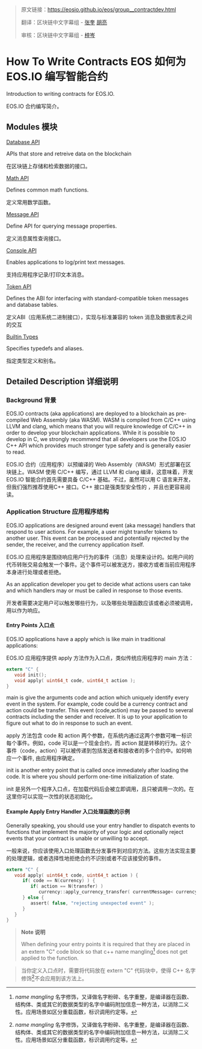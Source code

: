 >原文链接：<https://eosio.github.io/eos/group__contractdev.html>
>
>翻译：区块链中文字幕组 - [张奎](https://github.com/byzhangkui) [胡亮](https://github.com/gumoon)
>
>审核：区块链中文字幕组 - [梓岑](https://yoyow.org/)

# How To Write Contracts EOS 如何为 EOS.IO 编写智能合约

Introduction to writing contracts for EOS.IO.  

EOS.IO 合约编写简介。

## Modules  模块

[Database API](#)

APIs that store and retreive data on the blockchain

在区块链上存储和检索数据的接口。

[Math API](#)

Defines common math functions.

定义常用数学函数。  

[Message API](#)

Define API for querying message properties.

定义消息属性查询接口。

[Console API](#)

Enables applications to log/print text messages.

支持应用程序记录/打印文本消息。

[Token API](#)

Defines the ABI for interfacing with standard-compatible token messages and database tables.

定义ABI（应用系统二进制接口），实现与标准兼容的 token 消息及数据库表之间的交互

[Builtin Types](#)

Specifies typedefs and aliases.

指定类型定义和别名。    

## Detailed Description 详细说明
### Background 背景
EOS.IO contracts (aka applications) are deployed to a blockchain as pre-compiled Web Assembly (aka WASM). WASM is compiled from C/C++ using LLVM and clang, which means that you will require knowledge of C/C++ in order to develop your blockchain applications. While it is possible to develop in C, we strongly recommend that all developers use the EOS.IO C++ API which provides much stronger type safety and is generally easier to read.

EOS.IO 合约（应用程序）以预编译的 Web Assembly（WASM）形式部署在区块链上。WASM 使用 C/C++ 编写，通过 LLVM 和 clang 编译，这意味着，开发 EOS.IO 智能合约首先需要具备 C/C++ 基础。不过，虽然可以用 C 语言来开发，但我们强烈推荐使用C++ 接口。C++ 接口是强类型安全性的 ，并且也更容易阅读。

### Application Structure 应用程序结构

EOS.IO applications are designed around event (aka message) handlers that respond to user actions. For example, a user might transfer tokens to another user. This event can be processed and potentially rejected by the sender, the receiver, and the currency application itself.

EOS.IO 应用程序是围绕响应用户行为的事件（消息）处理来设计的。如用户间的代币转账交易会触发一个事件。这个事件可以被发送方，接收方或者当前应用程序本身进行处理或者拒绝。

As an application developer you get to decide what actions users can take and which handlers may or must be called in response to those events.  

开发者需要决定用户可以触发哪些行为，以及哪些处理函数应该或者必须被调用，用以作为响应。

#### Entry Points 入口点
EOS.IO applications have a apply which is like main in traditional applications:  

EOS.IO 应用程序提供 apply 方法作为入口点，类似传统应用程序的 main 方法：

```C
extern "C" {
   void init();
   void apply( uint64_t code, uint64_t action );
}
```

main is give the arguments code and action which uniquely identify every event in the system. For example, code could be a currency contract and action could be transfer. This event (code,action) may be passed to several contracts including the sender and receiver. It is up to your application to figure out what to do in response to such an event.  

apply 方法包含 code 和 action 两个参数，在系统内通过这两个参数可唯一标识每个事件。例如，code 可以是一个现金合约，而 action 就是转移的行为。这个事件（code，action）可以被传递到包括发送者和接收者的多个合约中。如何响应一个事件, 由应用程序确定。 

init is another entry point that is called once immediately after loading the code. It is where you should perform one-time initialization of state.

init 是另外一个程序入口点，在加载代码后会被立即调用，且只被调用一次的。在这里你可以实现一次性的状态初始化。

#### Example Apply Entry Handler 入口处理函数的示例

Generally speaking, you should use your entry handler to dispatch events to functions that implement the majority of your logic and optionally reject events that your contract is unable or unwilling to accept.  

一般来说，你应该使用入口处理函数去分发事件到对应的方法。这些方法实现主要的处理逻辑，或者选择性地拒绝合约不识别或者不应该接受的事件。

```C
extern "C" {
   void apply( uint64_t code, uint64_t action ) {
      if( code == N(currency) ) {
         if( action == N(transfer) )
            currency::apply_currency_transfer( currentMessage< currency::Transfer >() );
      } else {
         assert( false, "rejecting unexpected event" );
      }
   }
}
```

>**Note  说明**
>
>When defining your entry points it is required that they are placed in an extern "C" code block so that c++ name mangling[^footnote] does not get applied to the function.

>当你定义入口点时，需要将代码放在 extern "C" 代码块中，使得 C++ 名字修饰[^footnote]不会应用到该方法上。

[^footnote]: *name mangling* 名字修饰，又译做名字粉碎、名字重整，是编译器在函数、结构体、类或其它的数据类型的名字中编码附加信息一种方法，以消除二义性。应用场景如区分重载函数，标识调用约定等。
